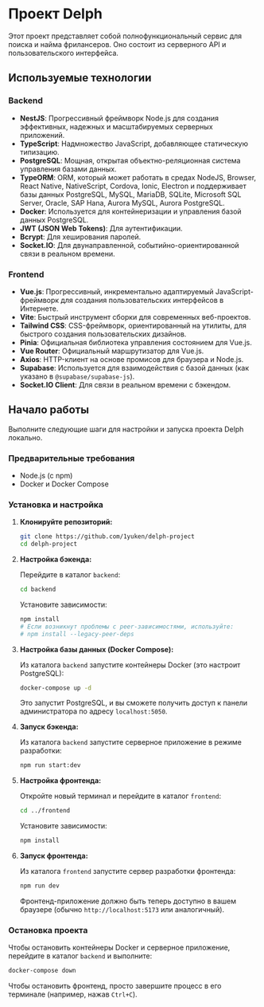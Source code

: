 # Проект Delph

Этот проект представляет собой полнофункциональный сервис для поиска и найма фрилансеров. Оно состоит из серверного API и пользовательского интерфейса.

## Используемые технологии

### Backend

- **NestJS**: Прогрессивный фреймворк Node.js для создания эффективных, надежных и масштабируемых серверных приложений.
- **TypeScript**: Надмножество JavaScript, добавляющее статическую типизацию.
- **PostgreSQL**: Мощная, открытая объектно-реляционная система управления базами данных.
- **TypeORM**: ORM, который может работать в средах NodeJS, Browser, React Native, NativeScript, Cordova, Ionic, Electron и поддерживает базы данных PostgreSQL, MySQL, MariaDB, SQLite, Microsoft SQL Server, Oracle, SAP Hana, Aurora MySQL, Aurora PostgreSQL.
- **Docker**: Используется для контейнеризации и управления базой данных PostgreSQL.
- **JWT (JSON Web Tokens)**: Для аутентификации.
- **Bcrypt**: Для хеширования паролей.
- **Socket.IO**: Для двунаправленной, событийно-ориентированной связи в реальном времени.

### Frontend

- **Vue.js**: Прогрессивный, инкрементально адаптируемый JavaScript-фреймворк для создания пользовательских интерфейсов в Интернете.
- **Vite**: Быстрый инструмент сборки для современных веб-проектов.
- **Tailwind CSS**: CSS-фреймворк, ориентированный на утилиты, для быстрого создания пользовательских дизайнов.
- **Pinia**: Официальная библиотека управления состоянием для Vue.js.
- **Vue Router**: Официальный маршрутизатор для Vue.js.
- **Axios**: HTTP-клиент на основе промисов для браузера и Node.js.
- **Supabase**: Используется для взаимодействия с базой данных (как указано в `@supabase/supabase-js`).
- **Socket.IO Client**: Для связи в реальном времени с бэкендом.

## Начало работы

Выполните следующие шаги для настройки и запуска проекта Delph локально.

### Предварительные требования

- Node.js (с npm)
- Docker и Docker Compose

### Установка и настройка

1.  **Клонируйте репозиторий:**

    ```bash
    git clone https://github.com/1yuken/delph-project
    cd delph-project
    ```

2.  **Настройка бэкенда:**

    Перейдите в каталог `backend`:

    ```bash
    cd backend
    ```

    Установите зависимости:

    ```bash
    npm install
    # Если возникнут проблемы с peer-зависимостями, используйте:
    # npm install --legacy-peer-deps
    ```

3.  **Настройка базы данных (Docker Compose):**

    Из каталога `backend` запустите контейнеры Docker (это настроит PostgreSQL):

    ```bash
    docker-compose up -d
    ```

    Это запустит PostgreSQL, и вы сможете получить доступ к панели администратора по адресу `localhost:5050`.

4.  **Запуск бэкенда:**

    Из каталога `backend` запустите серверное приложение в режиме разработки:

    ```bash
    npm run start:dev
    ```

5.  **Настройка фронтенда:**

    Откройте новый терминал и перейдите в каталог `frontend`:

    ```bash
    cd ../frontend
    ```

    Установите зависимости:

    ```bash
    npm install
    ```

6.  **Запуск фронтенда:**

    Из каталога `frontend` запустите сервер разработки фронтенда:

    ```bash
    npm run dev
    ```

    Фронтенд-приложение должно быть теперь доступно в вашем браузере (обычно `http://localhost:5173` или аналогичный).

### Остановка проекта

Чтобы остановить контейнеры Docker и серверное приложение, перейдите в каталог `backend` и выполните:

```bash
docker-compose down
```

Чтобы остановить фронтенд, просто завершите процесс в его терминале (например, нажав `Ctrl+C`).
